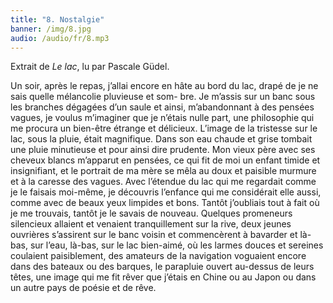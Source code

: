 ```yaml
---
title: "8. Nostalgie"
banner: /img/8.jpg
audio: /audio/fr/8.mp3
---
```


Extrait de *Le lac*, lu par Pascale Güdel.

Un soir, après le repas, j’allai encore en hâte au bord du
lac, drapé de je ne sais quelle mélancolie pluvieuse et som-
bre. Je m’assis sur un banc sous les branches dégagées d’un
saule et ainsi, m’abandonnant à des pensées vagues, je voulus
m’imaginer que je n’étais nulle part, une philosophie qui me
procura un bien-être étrange et délicieux. L’image de la tristesse
 sur le lac, sous la pluie, était magnifique. Dans son eau
chaude et grise tombait une pluie minutieuse et pour ainsi dire
prudente. Mon vieux père avec ses cheveux blancs m’apparut
en pensées, ce qui fit de moi un enfant timide et insignifiant, et
le portrait de ma mère se mêla au doux et paisible murmure et
à la caresse des vagues. Avec l’étendue du lac qui me regardait
comme je le faisais moi-même, je découvris l’enfance qui me
considérait elle aussi, comme avec de beaux yeux limpides et
bons. Tantôt j’oubliais tout à fait où je me trouvais, tantôt je le
savais de nouveau. Quelques promeneurs silencieux allaient
et venaient tranquillement sur la rive, deux jeunes ouvrières
s’assirent sur le banc voisin et commencèrent à bavarder et
là-bas, sur l’eau, là-bas, sur le lac bien-aimé, où les larmes
douces et sereines coulaient paisiblement, des amateurs de la
navigation voguaient encore dans des bateaux ou des barques,
le parapluie ouvert au-dessus de leurs têtes, une image qui me
fit rêver que j’étais en Chine ou au Japon ou dans un autre pays
de poésie et de rêve.
